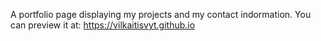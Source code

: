 A portfolio page displaying my projects and my contact indormation. You can preview it at: https://vilkaitisvyt.github.io